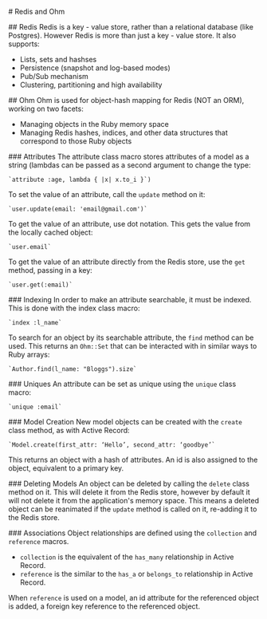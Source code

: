 # Redis and Ohm

## Redis
Redis is a key - value store, rather than a relational database (like Postgres). However Redis is more than just a key - value store. It also supports:
  * Lists, sets and hashses
  * Persistence (snapshot and log-based modes)
  * Pub/Sub mechanism
  * Clustering, partitioning and high availability


## Ohm
Ohm is used for object-hash mapping for Redis (NOT an ORM), working on two facets:
  * Managing objects in the Ruby memory space
  * Managing Redis hashes, indices, and other data structures that correspond to those Ruby objects

### Attributes
The attribute class macro stores attributes of a model as a string (lambdas can be passed as a second argument to change the type:

    `attribute :age, lambda { |x| x.to_i }`)

To set the value of an attribute, call the `update` method on it:

    `user.update(email: 'email@gmail.com')`

To get the value of an attribute, use dot notation. This gets the value from the locally cached object:

    `user.email`

To get the value of an attribute directly from the Redis store, use the `get` method, passing in a key:

    `user.get(:email)`

### Indexing
In order to make an attribute searchable, it must be indexed. This is done with the index class macro:

    `index :l_name`

To search for an object by its searchable attribute, the `find` method can be used. This returns an `Ohm::Set` that can be interacted with in similar ways to Ruby arrays:

    `Author.find(l_name: "Bloggs").size`

### Uniques
An attribute can be set as unique using the `unique` class macro:

    `unique :email`

### Model Creation
New model objects can be created with the `create` class method, as with Active Record:

    `Model.create(first_attr: ‘Hello’, second_attr: ‘goodbye’`

This returns an object with a hash of attributes.
An id is also assigned to the object, equivalent to a primary key.

### Deleting Models
An object can be deleted by calling the `delete` class method on it. This will delete it from the Redis store, however by default it will not delete it from the application's memory space. This means a deleted object can be reanimated if the `update` method is called on it, re-adding it to the Redis store.

### Associations
Object relationships are defined using the `collection` and `reference` macros.
* `collection` is the equivalent of the `has_many` relationship in Active Record.
* `reference` is the similar to the `has_a` or `belongs_to` relationship in Active Record.

When `reference` is used on a model, an id attribute for the referenced object is added, a foreign key reference to the referenced object.
